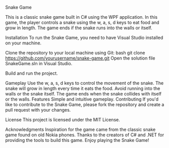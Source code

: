 Snake Game 

This is a classic snake game built in C# using the WPF application. In this game, the player controls a snake using the w, a, s, d keys to eat food and grow in length. The game ends if the snake runs into the walls or itself.

Installation
To run the Snake Game, you need to have Visual Studio installed on your machine.

Clone the repository to your local machine using Git:
bash
git clone https://github.com/yourusername/snake-game.git
Open the solution file SnakeGame.sln in Visual Studio.

Build and run the project.

Gameplay
Use the w, a, s, d keys to control the movement of the snake.
The snake will grow in length every time it eats the food.
Avoid running into the walls or the snake itself.
The game ends when the snake collides with itself or the walls.
Features
Simple and intuitive gameplay.
Contributing
If you'd like to contribute to the Snake Game, please fork the repository and create a pull request with your changes.

License
This project is licensed under the MIT License.

Acknowledgments
Inspiration for the game came from the classic snake game found on old Nokia phones.
Thanks to the creators of C# and .NET for providing the tools to build this game.
Enjoy playing the Snake Game!
